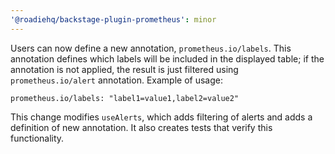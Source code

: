 ```yaml
---
'@roadiehq/backstage-plugin-prometheus': minor
---
```


Users can now define a new annotation, `prometheus.io/labels`. This annotation defines which labels will be included in the displayed table; if the annotation is not applied, the result is just filtered using `prometheus.io/alert` annotation. Example of usage:

```
prometheus.io/labels: "label1=value1,label2=value2"
```

This change modifies `useAlerts`, which adds filtering of alerts and adds a definition of new annotation. It also creates tests that verify this functionality.

